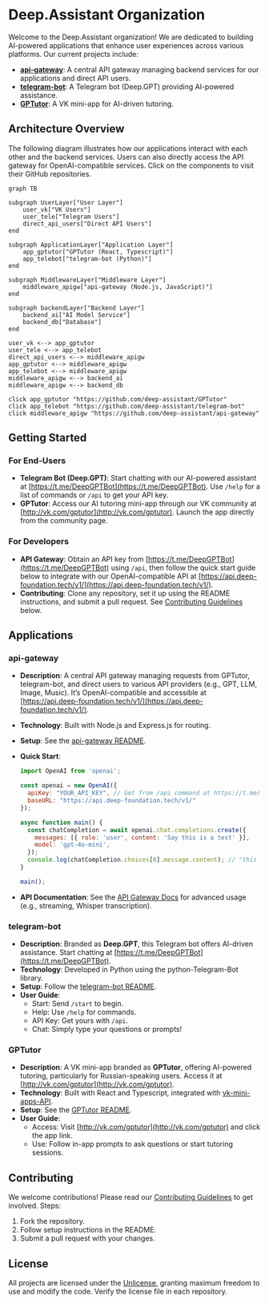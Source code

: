# Deep.Assistant Organization

Welcome to the Deep.Assistant organization! We are dedicated to building AI-powered applications that enhance user experiences across various platforms. Our current projects include:

- **[api-gateway](https://github.com/deep-assistant/api-gateway)**: A central API gateway managing backend services for our applications and direct API users.
- **[telegram-bot](https://github.com/deep-assistant/telegram-bot)**: A Telegram bot (Deep.GPT) providing AI-powered assistance.
- **[GPTutor](https://github.com/deep-assistant/GPTutor)**: A VK mini-app for AI-driven tutoring.

## Architecture Overview

The following diagram illustrates how our applications interact with each other and the backend services. Users can also directly access the API gateway for OpenAI-compatible services. Click on the components to visit their GitHub repositories.

```mermaid
graph TB

subgraph UserLayer["User Layer"]
    user_vk["VK Users"]
    user_tele["Telegram Users"]
    direct_api_users["Direct API Users"]
end

subgraph ApplicationLayer["Application Layer"]
    app_gptutor["GPTutor (React, Typescript)"]
    app_telebot["telegram-bot (Python)"]
end

subgraph MiddlewareLayer["Middleware Layer"]
    middleware_apigw["api-gateway (Node.js, JavaScript)"]
end

subgraph backendLayer["Backend Layer"]
    backend_ai["AI Model Service"]
    backend_db["Database"]
end

user_vk <--> app_gptutor
user_tele <--> app_telebot
direct_api_users <--> middleware_apigw
app_gptutor <--> middleware_apigw
app_telebot <--> middleware_apigw
middleware_apigw <--> backend_ai
middleware_apigw <--> backend_db

click app_gptutor "https://github.com/deep-assistant/GPTutor"
click app_telebot "https://github.com/deep-assistant/telegram-bot"
click middleware_apigw "https://github.com/deep-assistant/api-gateway"
```

## Getting Started

### For End-Users
- **Telegram Bot (Deep.GPT)**: Start chatting with our AI-powered assistant at [https://t.me/DeepGPTBot](https://t.me/DeepGPTBot). Use `/help` for a list of commands or `/api` to get your API key.
- **GPTutor**: Access our AI tutoring mini-app through our VK community at [http://vk.com/gptutor](http://vk.com/gptutor). Launch the app directly from the community page.

### For Developers
- **API Gateway**: Obtain an API key from [https://t.me/DeepGPTBot](https://t.me/DeepGPTBot) using `/api`, then follow the quick start guide below to integrate with our OpenAI-compatible API at [https://api.deep-foundation.tech/v1/](https://api.deep-foundation.tech/v1/).
- **Contributing**: Clone any repository, set it up using the README instructions, and submit a pull request. See [Contributing Guidelines](#contributing) below.

## Applications

### api-gateway
- **Description**: A central API gateway managing requests from GPTutor, telegram-bot, and direct users to various API providers (e.g., GPT, LLM, Image, Music). It’s OpenAI-compatible and accessible at [https://api.deep-foundation.tech/v1/](https://api.deep-foundation.tech/v1/).
- **Technology**: Built with Node.js and Express.js for routing.
- **Setup**: See the [api-gateway README](https://github.com/deep-assistant/api-gateway/blob/main/README.md).
- **Quick Start**:
  ```js
  import OpenAI from 'openai';

  const openai = new OpenAI({
    apiKey: "YOUR_API_KEY", // Get from /api command at https://t.me/DeepGPTBot
    baseURL: "https://api.deep-foundation.tech/v1/"
  });

  async function main() {
    const chatCompletion = await openai.chat.completions.create({
      messages: [{ role: 'user', content: 'Say this is a test' }],
      model: 'gpt-4o-mini',
    });
    console.log(chatCompletion.choices[0].message.content); // "this is a test"
  }

  main();
  ```

- **API Documentation**: See the [API Gateway Docs](https://github.com/deep-assistant/api-gateway/blob/main/docs/API.md) for advanced usage (e.g., streaming, Whisper transcription).

### telegram-bot
- **Description**: Branded as **Deep.GPT**, this Telegram bot offers AI-driven assistance. Start chatting at [https://t.me/DeepGPTBot](https://t.me/DeepGPTBot).
- **Technology**: Developed in Python using the python-Telegram-Bot library.
- **Setup**: Follow the [telegram-bot README](https://github.com/deep-assistant/telegram-bot/blob/main/README.md).
- **User Guide**: 
  - Start: Send `/start` to begin.
  - Help: Use `/help` for commands.
  - API Key: Get yours with `/api`.
  - Chat: Simply type your questions or prompts!

### GPTutor
- **Description**: A VK mini-app branded as **GPTutor**, offering AI-powered tutoring, particularly for Russian-speaking users. Access it at [http://vk.com/gptutor](http://vk.com/gptutor).
- **Technology**: Built with React and Typescript, integrated with [vk-mini-apps-API](https://github.com/VKCOM/vk-mini-apps-api).
- **Setup**: See the [GPTutor README](https://github.com/deep-assistant/GPTutor/blob/main/README.md).
- **User Guide**:
  - Access: Visit [http://vk.com/gptutor](http://vk.com/gptutor) and click the app link.
  - Use: Follow in-app prompts to ask questions or start tutoring sessions.

## Contributing
We welcome contributions! Please read our [Contributing Guidelines](https://github.com/deep-assistant/.github/blob/main/CONTRIBUTING.md) to get involved. Steps:
1. Fork the repository.
2. Follow setup instructions in the README.
3. Submit a pull request with your changes.

## License
All projects are licensed under the [Unlicense](https://unlicense.org/), granting maximum freedom to use and modify the code. Verify the license file in each repository.